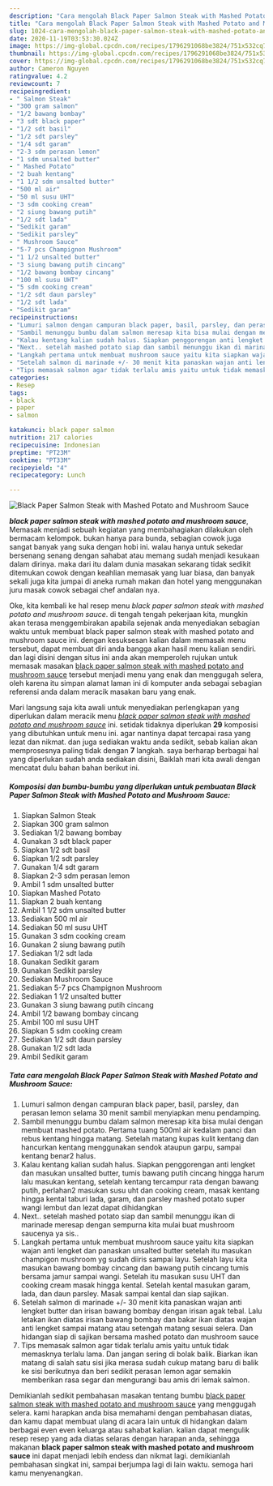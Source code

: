 ```yaml
---
description: "Cara mengolah Black Paper Salmon Steak with Mashed Potato and Mushroom Sauce Lezat"
title: "Cara mengolah Black Paper Salmon Steak with Mashed Potato and Mushroom Sauce Lezat"
slug: 1024-cara-mengolah-black-paper-salmon-steak-with-mashed-potato-and-mushroom-sauce-lezat
date: 2020-11-19T03:53:30.024Z
image: https://img-global.cpcdn.com/recipes/1796291068be3824/751x532cq70/black-paper-salmon-steak-with-mashed-potato-and-mushroom-sauce-foto-resep-utama.jpg
thumbnail: https://img-global.cpcdn.com/recipes/1796291068be3824/751x532cq70/black-paper-salmon-steak-with-mashed-potato-and-mushroom-sauce-foto-resep-utama.jpg
cover: https://img-global.cpcdn.com/recipes/1796291068be3824/751x532cq70/black-paper-salmon-steak-with-mashed-potato-and-mushroom-sauce-foto-resep-utama.jpg
author: Cameron Nguyen
ratingvalue: 4.2
reviewcount: 7
recipeingredient:
- " Salmon Steak"
- "300 gram salmon"
- "1/2 bawang bombay"
- "3 sdt black paper"
- "1/2 sdt basil"
- "1/2 sdt parsley"
- "1/4 sdt garam"
- "2-3 sdm perasan lemon"
- "1 sdm unsalted butter"
- " Mashed Potato"
- "2 buah kentang"
- "1 1/2 sdm unsalted butter"
- "500 ml air"
- "50 ml susu UHT"
- "3 sdm cooking cream"
- "2 siung bawang putih"
- "1/2 sdt lada"
- "Sedikit garam"
- "Sedikit parsley"
- " Mushroom Sauce"
- "5-7 pcs Champignon Mushroom"
- "1 1/2 unsalted butter"
- "3 siung bawang putih cincang"
- "1/2 bawang bombay cincang"
- "100 ml susu UHT"
- "5 sdm cooking cream"
- "1/2 sdt daun parsley"
- "1/2 sdt lada"
- "Sedikit garam"
recipeinstructions:
- "Lumuri salmon dengan campuran black paper, basil, parsley, dan perasan lemon selama 30 menit sambil menyiapkan menu pendamping."
- "Sambil menunggu bumbu dalam salmon meresap kita bisa mulai dengan membuat mashed potato. Pertama tuang 500ml air kedalam panci dan rebus kentang hingga matang. Setelah matang kupas kulit kentang dan hancurkan kentang menggunakan sendok ataupun garpu, sampai kentang benar2 halus."
- "Kalau kentang kalian sudah halus. Siapkan penggorengan anti lengket dan masukan unsalted butter, tumis bawang putih cincang hingga harum lalu masukan kentang, setelah kentang tercampur rata dengan bawang putih, perlahan2 masukan susu uht dan cooking cream, masak kentang hingga kental taburi lada, garam, dan parsley mashed potato super wangi lembut dan lezat dapat dihidangkan"
- "Next.. setelah mashed potato siap dan sambil menunggu ikan di marinade meresap dengan sempurna kita mulai buat mushroom saucenya ya sis.."
- "Langkah pertama untuk membuat mushroom sauce yaitu kita siapkan wajan anti lengket dan panaskan unsalted butter setelah itu masukan champigon mushroom yg sudah diiris sampai layu. Setelah layu kita masukan bawang bombay cincang dan bawang putih cincang tumis bersama jamur sampai wangi. Setelah itu masukan susu UHT dan cooking cream masak hingga kental. Setelah kental masukan garam, lada, dan daun parsley. Masak sampai kental dan siap sajikan."
- "Setelah salmon di marinade +/- 30 menit kita panaskan wajan anti lengket butter dan irisan bawang bombay dengan irisan agak tebal. Lalu letakan ikan diatas irisan bawang bombay dan bakar ikan diatas wajan anti lengket sampai matang atau setengah matang sesuai selera. Dan hidangan siap di sajikan bersama mashed potato dan mushroom sauce"
- "Tips memasak salmon agar tidak terlalu amis yaitu untuk tidak memasknya terlalu lama. Dan jangan sering di bolak balik. Biarkan ikan matang di salah satu sisi jika merasa sudah cukup matang baru di balik ke sisi berikutnya dan beri sedikit perasan lemon agar semakin memberikan rasa segar dan mengurangi bau amis dri lemak salmon."
categories:
- Resep
tags:
- black
- paper
- salmon

katakunci: black paper salmon 
nutrition: 217 calories
recipecuisine: Indonesian
preptime: "PT23M"
cooktime: "PT33M"
recipeyield: "4"
recipecategory: Lunch

---
```



![Black Paper Salmon Steak with Mashed Potato and Mushroom Sauce](https://img-global.cpcdn.com/recipes/1796291068be3824/751x532cq70/black-paper-salmon-steak-with-mashed-potato-and-mushroom-sauce-foto-resep-utama.jpg)

<b><i>black paper salmon steak with mashed potato and mushroom sauce</i></b>, Memasak menjadi sebuah kegiatan yang membahagiakan dilakukan oleh bermacam kelompok. bukan hanya para bunda, sebagian cowok juga sangat banyak yang suka dengan hobi ini. walau hanya untuk sekedar bersenang senang dengan sahabat atau memang sudah menjadi kesukaan dalam dirinya. maka dari itu dalam dunia masakan sekarang tidak sedikit ditemukan cowok dengan keahlian memasak yang luar biasa, dan banyak sekali juga kita jumpai di aneka rumah makan dan hotel yang menggunakan juru masak cowok sebagai chef andalan nya.

Oke, kita kembali ke hal resep menu <i>black paper salmon steak with mashed potato and mushroom sauce</i>. di tengah tengah pekerjaan kita, mungkin akan terasa menggembirakan apabila sejenak anda menyediakan sebagian waktu untuk membuat black paper salmon steak with mashed potato and mushroom sauce ini. dengan kesuksesan kalian dalam memasak menu tersebut, dapat membuat diri anda bangga akan hasil menu kalian sendiri. dan lagi disini dengan situs ini anda akan memperoleh rujukan untuk memasak masakan <u>black paper salmon steak with mashed potato and mushroom sauce</u> tersebut menjadi menu yang enak dan menggugah selera, oleh karena itu simpan alamat laman ini di komputer anda sebagai sebagian referensi anda dalam meracik masakan baru yang enak.




Mari langsung saja kita awali untuk menyediakan perlengkapan yang diperlukan dalam meracik menu <u><i>black paper salmon steak with mashed potato and mushroom sauce</i></u> ini. setidak tidaknya diperlukan <b>29</b> komposisi yang dibutuhkan untuk menu ini. agar nantinya dapat tercapai rasa yang lezat dan nikmat. dan juga sediakan waktu anda sedikit, sebab kalian akan memprosesnya paling tidak dengan <b>7</b> langkah. saya berharap berbagai hal yang diperlukan sudah anda sediakan disini, Baiklah mari kita awali dengan mencatat dulu bahan bahan berikut ini.

<!--inarticleads1-->

##### Komposisi dan bumbu-bumbu yang diperlukan untuk pembuatan Black Paper Salmon Steak with Mashed Potato and Mushroom Sauce:

1. Siapkan  Salmon Steak
1. Siapkan 300 gram salmon
1. Sediakan 1/2 bawang bombay
1. Gunakan 3 sdt black paper
1. Siapkan 1/2 sdt basil
1. Siapkan 1/2 sdt parsley
1. Gunakan 1/4 sdt garam
1. Siapkan 2-3 sdm perasan lemon
1. Ambil 1 sdm unsalted butter
1. Siapkan  Mashed Potato
1. Siapkan 2 buah kentang
1. Ambil 1 1/2 sdm unsalted butter
1. Sediakan 500 ml air
1. Sediakan 50 ml susu UHT
1. Gunakan 3 sdm cooking cream
1. Gunakan 2 siung bawang putih
1. Sediakan 1/2 sdt lada
1. Gunakan Sedikit garam
1. Gunakan Sedikit parsley
1. Sediakan  Mushroom Sauce
1. Sediakan 5-7 pcs Champignon Mushroom
1. Sediakan 1 1/2 unsalted butter
1. Gunakan 3 siung bawang putih cincang
1. Ambil 1/2 bawang bombay cincang
1. Ambil 100 ml susu UHT
1. Siapkan 5 sdm cooking cream
1. Sediakan 1/2 sdt daun parsley
1. Gunakan 1/2 sdt lada
1. Ambil Sedikit garam




<!--inarticleads2-->

##### Tata cara mengolah Black Paper Salmon Steak with Mashed Potato and Mushroom Sauce:

1. Lumuri salmon dengan campuran black paper, basil, parsley, dan perasan lemon selama 30 menit sambil menyiapkan menu pendamping.
1. Sambil menunggu bumbu dalam salmon meresap kita bisa mulai dengan membuat mashed potato. Pertama tuang 500ml air kedalam panci dan rebus kentang hingga matang. Setelah matang kupas kulit kentang dan hancurkan kentang menggunakan sendok ataupun garpu, sampai kentang benar2 halus.
1. Kalau kentang kalian sudah halus. Siapkan penggorengan anti lengket dan masukan unsalted butter, tumis bawang putih cincang hingga harum lalu masukan kentang, setelah kentang tercampur rata dengan bawang putih, perlahan2 masukan susu uht dan cooking cream, masak kentang hingga kental taburi lada, garam, dan parsley mashed potato super wangi lembut dan lezat dapat dihidangkan
1. Next.. setelah mashed potato siap dan sambil menunggu ikan di marinade meresap dengan sempurna kita mulai buat mushroom saucenya ya sis..
1. Langkah pertama untuk membuat mushroom sauce yaitu kita siapkan wajan anti lengket dan panaskan unsalted butter setelah itu masukan champigon mushroom yg sudah diiris sampai layu. Setelah layu kita masukan bawang bombay cincang dan bawang putih cincang tumis bersama jamur sampai wangi. Setelah itu masukan susu UHT dan cooking cream masak hingga kental. Setelah kental masukan garam, lada, dan daun parsley. Masak sampai kental dan siap sajikan.
1. Setelah salmon di marinade +/- 30 menit kita panaskan wajan anti lengket butter dan irisan bawang bombay dengan irisan agak tebal. Lalu letakan ikan diatas irisan bawang bombay dan bakar ikan diatas wajan anti lengket sampai matang atau setengah matang sesuai selera. Dan hidangan siap di sajikan bersama mashed potato dan mushroom sauce
1. Tips memasak salmon agar tidak terlalu amis yaitu untuk tidak memasknya terlalu lama. Dan jangan sering di bolak balik. Biarkan ikan matang di salah satu sisi jika merasa sudah cukup matang baru di balik ke sisi berikutnya dan beri sedikit perasan lemon agar semakin memberikan rasa segar dan mengurangi bau amis dri lemak salmon.




Demikianlah sedikit pembahasan masakan tentang bumbu <u>black paper salmon steak with mashed potato and mushroom sauce</u> yang menggugah selera. kami harapkan anda bisa memahami dengan pembahasan diatas, dan kamu dapat membuat ulang di acara lain untuk di hidangkan dalam berbagai even even keluarga atau sahabat kalian. kalian dapat mengulik resep resep yang ada diatas selaras dengan harapan anda, sehingga makanan <b>black paper salmon steak with mashed potato and mushroom sauce</b> ini dapat menjadi lebih endess dan nikmat lagi. demikianlah pembahasan singkat ini, sampai berjumpa lagi di lain waktu. semoga hari kamu menyenangkan.
